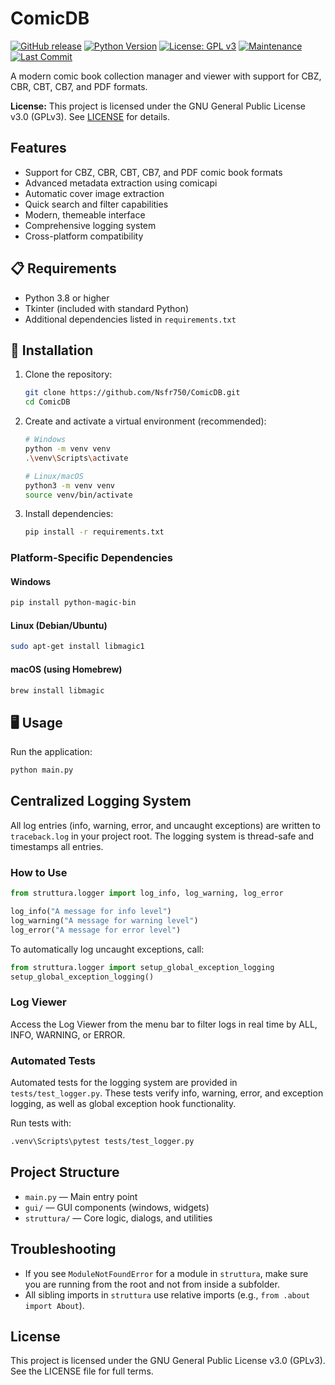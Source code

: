 # ComicDB


[![GitHub release](https://img.shields.io/badge/release-v0.0.5-green)](https://github.com/Nsfr750/ComicDB/releases/tag/v0.0.5)
[![Python Version](https://img.shields.io/badge/python-3.8+-blue?style=for-the-badge&logo=python&logoColor=white)](https://www.python.org/)
[![License: GPL v3](https://img.shields.io/badge/License-GPLv3-blue.svg?style=for-the-badge)](https://www.gnu.org/licenses/gpl-3.0)
[![Maintenance](https://img.shields.io/badge/Maintained%3F-yes-green.svg?style=for-the-badge)](https://github.com/Nsfr750/ComicDB/graphs/commit-activity)
[![Last Commit](https://img.shields.io/github/last-commit/Nsfr750/ComicDB?style=for-the-badge)](https://github.com/Nsfr750/ComicDB/commits/main)


A modern comic book collection manager and viewer with support for CBZ, CBR, CBT, CB7, and PDF formats.

**License:** This project is licensed under the GNU General Public License v3.0 (GPLv3). See [LICENSE](LICENSE) for details.

## Features

- Support for CBZ, CBR, CBT, CB7, and PDF comic book formats
- Advanced metadata extraction using comicapi
- Automatic cover image extraction
- Quick search and filter capabilities
- Modern, themeable interface
- Comprehensive logging system
- Cross-platform compatibility

## 📋 Requirements

- Python 3.8 or higher
- Tkinter (included with standard Python)
- Additional dependencies listed in `requirements.txt`

## 🚀 Installation

1. Clone the repository:

   ```bash
   git clone https://github.com/Nsfr750/ComicDB.git
   cd ComicDB
   ```

2. Create and activate a virtual environment (recommended):

   ```bash
   # Windows
   python -m venv venv
   .\venv\Scripts\activate
   
   # Linux/macOS
   python3 -m venv venv
   source venv/bin/activate
   ```

3. Install dependencies:

   ```bash
   pip install -r requirements.txt
   ```

### Platform-Specific Dependencies

#### Windows

```powershell
pip install python-magic-bin
```

#### Linux (Debian/Ubuntu)

```bash
sudo apt-get install libmagic1
```

#### macOS (using Homebrew)

```bash
brew install libmagic
```

## 🖥️ Usage

Run the application:

```bash
python main.py
```

## Centralized Logging System

All log entries (info, warning, error, and uncaught exceptions) are written to `traceback.log` in your project root. The logging system is thread-safe and timestamps all entries.


### How to Use

```python
from struttura.logger import log_info, log_warning, log_error

log_info("A message for info level")
log_warning("A message for warning level")
log_error("A message for error level")
```

To automatically log uncaught exceptions, call:

```python
from struttura.logger import setup_global_exception_logging
setup_global_exception_logging()
```

### Log Viewer

Access the Log Viewer from the menu bar to filter logs in real time by ALL, INFO, WARNING, or ERROR.

### Automated Tests

Automated tests for the logging system are provided in `tests/test_logger.py`. These tests verify info, warning, error, and exception logging, as well as global exception hook functionality.

Run tests with:

```bash
.venv\Scripts\pytest tests/test_logger.py
```

## Project Structure

- `main.py` — Main entry point
- `gui/` — GUI components (windows, widgets)
- `struttura/` — Core logic, dialogs, and utilities


## Troubleshooting

- If you see `ModuleNotFoundError` for a module in `struttura`, make sure you are running from the root and not from inside a subfolder.
- All sibling imports in `struttura` use relative imports (e.g., `from .about import About`).

## License

This project is licensed under the GNU General Public License v3.0 (GPLv3). See the LICENSE file for full terms.
